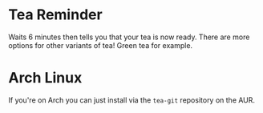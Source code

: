 # Tea Reminder

Waits 6 minutes then tells you that your tea is now ready.
There are more options for other variants of tea! Green tea for example.

# Arch Linux

If you're on Arch you can just install via the `tea-git` repository on the AUR.
